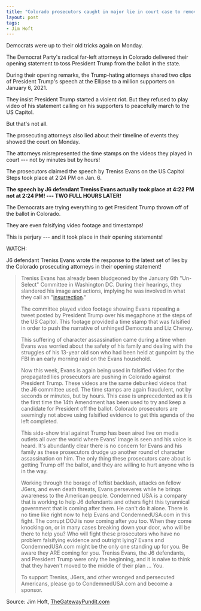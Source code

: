 ```yaml
---
title: "Colorado prosecutors caught in major lie in court case to remove President Trump from ballot --- with video evidence"
layout: post
tags:
- Jim Hoft
---
```


Democrats were up to their old tricks again on Monday.

The Democrat Party's radical far-left attorneys in Colorado delivered their opening statement to toss President Trump from the ballot in the state.

During their opening remarks, the Trump-hating attorneys shared two clips of President Trump's speech at the Ellipse to a million supporters on January 6, 2021.

They insist President Trump started a violent riot. But they refused to play video of his statement calling on his supporters to peacefully march to the US Capitol.

But that's not all.

The prosecuting attorneys also lied about their timeline of events they showed the court on Monday.

The attorneys misrepresented the time stamps on the videos they played in court --- not by minutes but by hours!

The prosecutors claimed the speech by Treniss Evans on the US Capitol Steps took place at 2:24 PM on Jan. 6.

**The speech by J6 defendant Treniss Evans actually took place at 4:22 PM not at 2:24 PM! --- TWO FULL HOURS LATER!**

The Democrats are trying everything to get President Trump thrown off of the ballot in Colorado.

They are even falsifying video footage and timestamps!

This is perjury --- and it took place in their opening statements!

WATCH:

<script>!function(r,u,m,b,l,e){r._Rumble=b,r[b]||(r[b]=function(){(r[b]._=r[b]._||[]).push(arguments);if(r[b]._.length==1){l=u.createElement(m),e=u.getElementsByTagName(m)[0],l.async=1,l.src="https://rumble.com/embedJS/u17acb"+(arguments[1].video?'.'+arguments[1].video:'')+"/?url="+encodeURIComponent(location.href)+"&args="+encodeURIComponent(JSON.stringify([].slice.apply(arguments))),e.parentNode.insertBefore(l,e)}})}(window, document, "script", "Rumble");</script>
<div id="rumble_v3qqe8s"></div>
<script>
Rumble("play", {"video":"v3qqe8s","div":"rumble_v3qqe8s"});</script>

J6 defendant Treniss Evans wrote the response to the latest set of lies by the Colorado prosecuting attorneys in their opening statement!

> Treniss Evans has already been bludgeoned by the January 6th "Un-Select" Committee in Washington DC. During their hearings, they slandered his image and actions, implying he was involved in what they call an "[insurrection](/insurrection.html)."
>
> The committee played video footage showing Evans repeating a tweet posted by President Trump over his megaphone at the steps of the US Capitol. This footage provided a time stamp that was falsified in order to push the narrative of unhinged Democrats and Liz Cheney.
>
> This suffering of character assassination came during a time when Evans was worried about the safety of his family and dealing with the struggles of his 13-year old son who had been held at gunpoint by the FBI in an early morning raid on the Evans household.
>
> Now this week, Evans is again being used in falsified video for the propagated lies prosecutors are pushing in Colorado against President Trump. These videos are the same debunked videos that the J6 committee used. The time stamps are again fraudulent, not by seconds or minutes, but by hours. This case is unprecedented as it is the first time the 14th Amendment has been used to try and keep a candidate for President off the ballot. Colorado prosecutors are seemingly not above using falsified evidence to get this agenda of the left completed.
>
> This side-show trial against Trump has been aired live on media outlets all over the world where Evans' image is seen and his voice is heard. It's abundantly clear there is no concern for Evans and his family as these prosecutors drudge up another round of character assassination on him. The only thing these prosecutors care about is getting Trump off the ballot, and they are willing to hurt anyone who is in the way.
>
> Working through the borage of leftist backlash, attacks on fellow J6ers, and even death threats, Evans perseveres while he brings awareness to the American people. Condemned USA is a company that is working to help J6 defendants and others fight this tyrannical government that is coming after them. He can't do it alone. There is no time like right now to help Evans and CondemnedUSA.com in this fight. The corrupt DOJ is now coming after you too. When they come knocking on, or in many cases breaking down your door, who will be there to help you? Who will fight these prosecutors who have no problem falsifying evidence and outright lying? Evans and CondemnedUSA.com might be the only one standing up for you. Be aware they ARE coming for you. Treniss Evans, the J6 defendants, and President Trump were only the beginning, and it is naive to think that they haven't moved to the middle of their plan ... You.
>
> To support Treniss, J6ers, and other wronged and persecuted Americans, please go to CondemnedUSA.com and become a sponsor.

Source: Jim Hoft, [TheGatewayPundit.com](https://www.thegatewaypundit.com/2023/11/enormous-development-colorado-prosecutors-caught-major-lie-court/)
